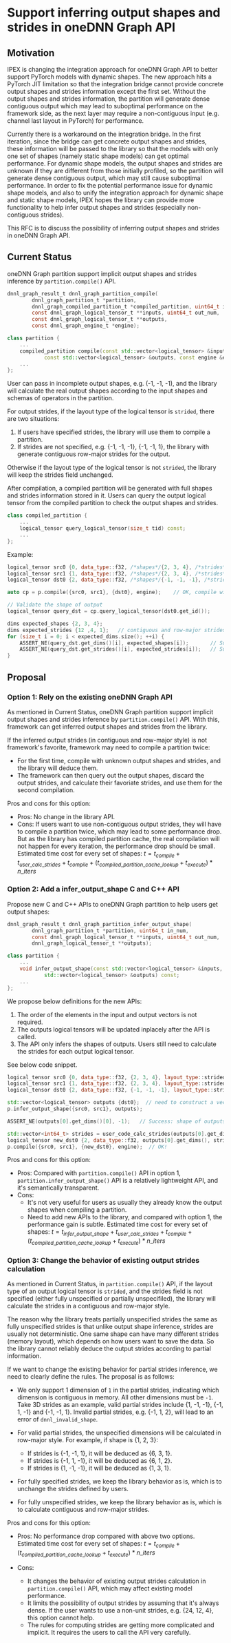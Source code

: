 # Support inferring output shapes and strides in oneDNN Graph API

## Motivation

IPEX is changing the integration approach for oneDNN Graph API to better support
PyTorch models with dynamic shapes. The new approach hits a PyTorch JIT limitation
so that the integration bridge cannot provide concrete output shapes and strides
information except the first set. Without the output shapes
and strides information, the partition will generate dense contiguous output
which may lead to suboptimal performance on the framework side,
as the next layer may require a non-contiguous input (e.g. channel last layout
in PyTorch) for performance.

Currently there is a workaround on the integration bridge.
In the first iteration, since the bridge can get concrete output shapes and strides,
these information will be passed to the library so that the models with only one
set of shapes (namely static shape models) can get optimal performance.
For dynamic shape models, the output shapes and strides are unknown if they are
different from those initially profiled, so the partition will generate dense
contiguous output, which may still cause suboptimal performance.
In order to fix the potential performance issue for dynamic shape models, and
also to unify the integration approach for dynamic shape and static shape models,
IPEX hopes the library can provide more functionality to help infer output
shapes and strides (especially non-contiguous strides).

This RFC is to discuss the possibility of inferring output shapes and strides
in oneDNN Graph API.

## Current Status

oneDNN Graph partition support implicit output shapes and strides inference by
`partition.compile()` API.

```c
dnnl_graph_result_t dnnl_graph_partition_compile(
        dnnl_graph_partition_t *partition,
        dnnl_graph_compiled_partition_t *compiled_partition, uint64_t in_num,
        const dnnl_graph_logical_tensor_t **inputs, uint64_t out_num,
        const dnnl_graph_logical_tensor_t **outputs,
        const dnnl_graph_engine_t *engine);
```

```cpp
class partition {
    ...
    compiled_partition compile(const std::vector<logical_tensor> &inputs,
            const std::vector<logical_tensor> &outputs, const engine &eng) const;
    ...
};
```

User can pass in incomplete output shapes, e.g. (-1, -1, -1), and the library
will calculate the real output shapes according to the input shapes and schemas
of operators in the partition.

For output strides, if the layout type of the logical tensor is `strided`, there
are two situations:

1. If users have specified strides, the library will use them to compile a partition.
1. If strides are not specified, e.g. {-1, -1, -1}, {-1, -1, 1},
the library with generate contiguous row-major strides for the output.

Otherwise if the layout type of the logical tensor is not `strided`, the library
will keep the strides field unchanged.

After compilation, a compiled partition will be generated with full shapes and strides
information stored in it. Users can query the output logical tensor from the
compiled partition to check the output shapes and strides.

  ```cpp
  class compiled_partition {
      ...
      logical_tensor query_logical_tensor(size_t tid) const;
      ...
  };
  ```

Example:

```cpp
logical_tensor src0 {0, data_type::f32, /*shapes*/{2, 3, 4}, /*strides*/{12, 4, 1}, layout_type::strided};
logical_tensor src1 {1, data_type::f32, /*shapes*/{2, 3, 4}, /*strides*/{12, 4, 1}, layout_type::strided};
logical_tensor dst0 {2, data_type::f32, /*shapes*/{-1, -1, -1}, /*strides*/{-1, -1, -1}, layout_type::strided};

auto cp = p.compile({src0, src1}, {dst0}, engine);    // OK, compile with incomplete output shape and strides

// Validate the shape of output
logical_tensor query_dst = cp.query_logical_tensor(dst0.get_id());

dims expected_shapes {2, 3, 4};
dims expected_strides {12 ,4, 1};   // contiguous and row-major strides
for (size_t i = 0; i < expected_dims.size(); ++i) {
    ASSERT_NE(query_dst.get_dims()[i], expected_shapes[i]);       // Success
    ASSERT_NE(query_dst.get_strides()[i], expected_strides[i]);   // Success
}
```

## Proposal

### Option 1: Rely on the existing oneDNN Graph API

As mentioned in Current Status, oneDNN Graph partition support
implicit output shapes and strides inference by `partition.compile()` API.
With this, framework can get inferred output shapes and strides from the library.

If the inferred output strides (in contiguous and row-major style) is not
framework's favorite, framework may need to compile a partition twice:

- For the first time, compile with unknown output shapes and strides, and the library
will deduce them.
- The framework can then query out the output shapes, discard the output strides,
and calculate their favoriate strides, and use them for the second compilation.

Pros and cons for this option:

- Pros: No change in the library API.
- Cons: If users want to use non-contiguous output strides, they will have to
compile a partition twice, which may lead to some performance drop. But as the library
has compiled partition cache, the real compilation will not happen for every iteration,
the performance drop should be small. Estimated time cost for every set of shapes:
$` t = t_{compile} + t_{user\_calc\_strides} + t_{compile} +
(t_{compiled\_partition\_cache\_lookup} + t_{execute}) * n\_iters `$

### Option 2: Add a infer_output_shape C and C++ API

Propose new C and C++ APIs to oneDNN Graph partition to help users get output shapes:

```c
dnnl_graph_result_t dnnl_graph_partition_infer_output_shape(
        dnnl_graph_partition_t *partition, uint64_t in_num,
        const dnnl_graph_logical_tensor_t **inputs, uint64_t out_num,
        dnnl_graph_logical_tensor_t **outputs);
```

```cpp
class partition {
    ...
    void infer_output_shape(const std::vector<logical_tensor> &inputs,
            std::vector<logical_tensor> &outputs) const;
    ...
};
```

We propose below definitions for the new APIs:

1. The order of the elements in the input and output vectors is not required.
1. The outputs logical tensors will be updated inplacely after the API is
   called.
1. The API only infers the shapes of outputs. Users still need to calculate the
   strides for each output logical tensor.

See below code snippet.

   ```cpp
   logical_tensor src0 {0, data_type::f32, {2, 3, 4}, layout_type::strided};
   logical_tensor src1 {1, data_type::f32, {2, 3, 4}, layout_type::strided};
   logical_tensor dst0 {2, data_type::f32, {-1, -1, -1}, layout_type::strided};

   std::vector<logical_tensor> outputs {dst0};  // need to construct a vector prior to the API call
   p.infer_output_shape({src0, src1}, outputs);

   ASSERT_NE(outputs[0].get_dims()[0], -1);   // Success: shape of outputs[0] is changed after the API call

   std::vector<int64_t> strides = user_code_calc_strides(outputs[0].get_dims());  // user defined
   logical_tensor new_dst0 {2, data_type::f32, outputs[0].get_dims(), strides};   // new output logical tensor
   p.compile({src0, src1}, {new_dst0}, engine);  // OK!
   ```

Pros and cons for this option:

- Pros: Compared with `partition.compile()` API in option 1,
`partition.infer_output_shape()` API is a relatively lightweight API,
and it's semantically transparent.
- Cons:
  - It's not very useful for users as usually they already know the output
   shapes when compiling a partition.
  - Need to add new APIs to the library, and compared with option 1,
  the performance gain is subtle. Estimated time cost for every set of shapes:
  $` t = t_{infer\_output\_shape} + t_{user\_calc\_strides} + t_{compile} +
(t_{compiled\_partition\_cache\_lookup} + t_{execute}) * n\_iters `$

### Option 3: Change the behavior of existing output strides calculation

As mentioned in Current Status, in `partition.compile()` API,
if the layout type of an output logical tensor is `strided`, and the strides
field is not specified (either fully unspecified or partially unspecifiled),
the library will calculate the strides in a contiguous and row-major style.

The reason why the library treats partially unspecified strides the same as
fully unspecified strides is that unlike output shape inference, strides are
usually not deterministic. One same shape can have many different strides
(memory layout), which depends on how users want to save the data.
So the library cannot reliably deduce the output strides according to partial
information.

If we want to change the existing behavior for partial strides inference,
we need to clearly define the rules. The proposal is as follows:

- We only support 1 dimension of `1` in the partial strides, indicating
which dimension is contiguous in memory. All other dimensions
must be `-1`. Take 3D strides as an example, valid partial strides include
{1, -1, -1}, {-1, 1, -1} and {-1, -1, 1}. Invalid partial strides, e.g. {-1, 1, 2},
will lead to an error of `dnnl_invalid_shape`.

- For valid partial strides, the unspecified dimensions will be calculated in
row-major style. For example, if shape is {1, 2, 3}:
  - If strides is {-1, -1, 1}, it will be deduced as {6, 3, 1}.
  - If strides is {-1, 1, -1}, it will be deduced as {6, 1, 2}.
  - If strides is {1, -1, -1}, it will be deduced as {1, 3, 1}.

- For fully specified strides, we keep the library behavior as is, which is to unchange
the strides defined by users.

- For fully unspecified strides, we keep the library behavior as is, which is to
calculate contiguous and row-major strides.

Pros and cons for this option:

- Pros: No performance drop compared with above two options. Estimated time cost for
every set of shapes: $` t = t_{compile} + (t_{compiled\_partition\_cache\_lookup} +
t_{execute}) * n\_iters `$

- Cons:
  - It changes the behavior of existing output strides calculation in
  `partition.compile()` API, which may affect existing model performance.
  - It limits the possibility of output strides by assuming that it's always
  dense. If the user wants to use a non-unit strides, e.g. {24, 12, 4}, this
  option cannot help.
  - The rules for computing strides are getting more complicated and implicit.
  It requires the users to call the API very carefully.
